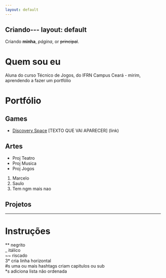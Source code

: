 ```yaml
---
layout: default
---
```


Criando---
layout: default
---

Criando **minha**, _página_, or ~~principal~~.

# Quem sou eu

Aluna do curso Técnico de Jogos, do IFRN Campus Ceará - mirim, aprendendo a fazer um portfólio 

# Portfólio

## Games

* [Discovery Space](https://AlessandraTS.github.io/DiscoverySpace/)
[TEXTO QUE VAI APARECER] (link)

## Artes
* Proj Teatro
* Proj Musica
* Proj Jogos

1. Marcelo
2. Saulo
3. Tem ngm mais nao

## Projetos

* * *
# Instruções

** negrito  
_ itálico  
~~ riscado  
3* cria linha horizontal  
#s uma ou mais hashtags criam capitulos ou sub   
*s adiciona lista não ordenada  

